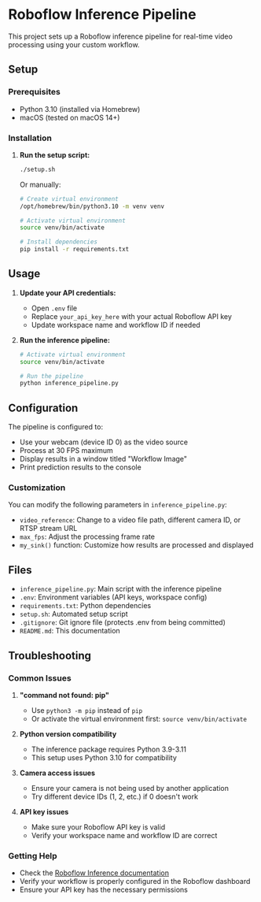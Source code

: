 # Roboflow Inference Pipeline

This project sets up a Roboflow inference pipeline for real-time video processing using your custom workflow.

## Setup

### Prerequisites
- Python 3.10 (installed via Homebrew)
- macOS (tested on macOS 14+)

### Installation

1. **Run the setup script:**
   ```bash
   ./setup.sh
   ```

   Or manually:
   ```bash
   # Create virtual environment
   /opt/homebrew/bin/python3.10 -m venv venv
   
   # Activate virtual environment
   source venv/bin/activate
   
   # Install dependencies
   pip install -r requirements.txt
   ```

## Usage

1. **Update your API credentials:**
   - Open `.env` file
   - Replace `your_api_key_here` with your actual Roboflow API key
   - Update workspace name and workflow ID if needed

2. **Run the inference pipeline:**
   ```bash
   # Activate virtual environment
   source venv/bin/activate
   
   # Run the pipeline
   python inference_pipeline.py
   ```

## Configuration

The pipeline is configured to:
- Use your webcam (device ID 0) as the video source
- Process at 30 FPS maximum
- Display results in a window titled "Workflow Image"
- Print prediction results to the console

### Customization

You can modify the following parameters in `inference_pipeline.py`:

- `video_reference`: Change to a video file path, different camera ID, or RTSP stream URL
- `max_fps`: Adjust the processing frame rate
- `my_sink()` function: Customize how results are processed and displayed

## Files

- `inference_pipeline.py`: Main script with the inference pipeline
- `.env`: Environment variables (API keys, workspace config)
- `requirements.txt`: Python dependencies
- `setup.sh`: Automated setup script
- `.gitignore`: Git ignore file (protects .env from being committed)
- `README.md`: This documentation

## Troubleshooting

### Common Issues

1. **"command not found: pip"**
   - Use `python3 -m pip` instead of `pip`
   - Or activate the virtual environment first: `source venv/bin/activate`

2. **Python version compatibility**
   - The inference package requires Python 3.9-3.11
   - This setup uses Python 3.10 for compatibility

3. **Camera access issues**
   - Ensure your camera is not being used by another application
   - Try different device IDs (1, 2, etc.) if 0 doesn't work

4. **API key issues**
   - Make sure your Roboflow API key is valid
   - Verify your workspace name and workflow ID are correct

### Getting Help

- Check the [Roboflow Inference documentation](https://inference.roboflow.com/)
- Verify your workflow is properly configured in the Roboflow dashboard
- Ensure your API key has the necessary permissions
